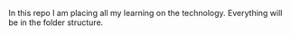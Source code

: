 In this repo I am placing all my learning on the technology. Everything will be in the folder structure.
